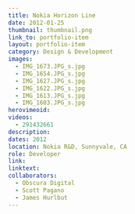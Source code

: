 ```yaml
---
title: Nokia Horizon Line
date: 2012-01-25
thumbnail: thumbnail.png
link_to: portfolio-item
layout: portfolio-item
category: Design & Development
images:
  - IMG_1673.JPG_s.jpg
  - IMG_1654.JPG_s.jpg
  - IMG_1627.JPG_s.jpg
  - IMG_1622.JPG_s.jpg
  - IMG_1613.JPG_s.jpg
  - IMG_1603.JPG_s.jpg
herovimeoid:
videos: 
  - 291432661
description: 
dates: 2012
location: Nokia R&D, Sunnyvale, CA
role: Developer
link: 
linktext: 
collaborators:
  - Obscura Digital
  - Scott Pagano
  - James Hurlbut
---
```

